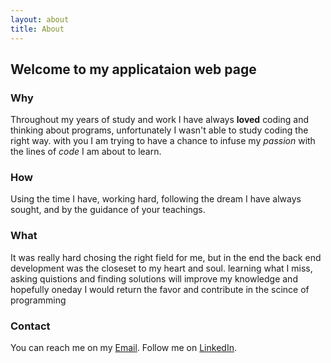 ```yaml
---
layout: about
title: About
---
```


## Welcome to my applicataion web page

### Why

Throughout my years of study and work I have always **loved** coding and thinking about programs, unfortunately I wasn't able to study coding the right way.
with you I am trying to have a chance to infuse my *passion* with the lines of *code* I am about to learn. 

### How

Using the time I have, working hard, following the dream I have always sought, and by the guidance of your teachings.

### What

It was really hard chosing the right field for me, but in the end the back end development was the closeset to my heart and soul.
learning what I miss, asking quistions and finding solutions will improve my knowledge and hopefully oneday I would return the favor and contribute in the scince of programming

### Contact

You can reach me on my [Email](Mohammad.al.ghadban0@gmail.com). Follow me on [LinkedIn](https://www.linkedin.com/in/mohammad-alghadban/).
